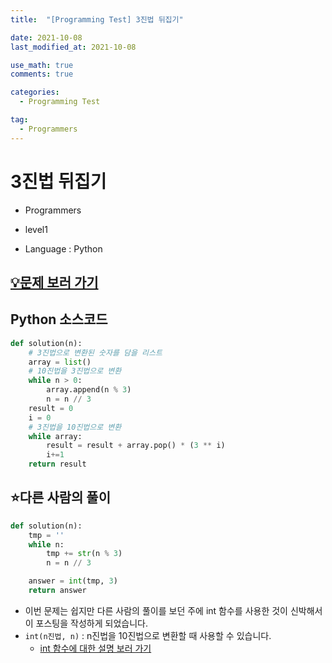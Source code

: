 ```yaml
---
title:  "[Programming Test] 3진법 뒤집기"

date: 2021-10-08
last_modified_at: 2021-10-08

use_math: true
comments: true

categories:
  - Programming Test

tag:
  - Programmers
---
```




# 3진법 뒤집기

- Programmers
- level1

- Language : Python




## [💡문제 보러 가기](https://programmers.co.kr/learn/courses/30/lessons/68935)



## Python 소스코드

```python
def solution(n):
    # 3진법으로 변환된 숫자를 담을 리스트
    array = list()
    # 10진법을 3진법으로 변환
    while n > 0:
        array.append(n % 3)
        n = n // 3
    result = 0
    i = 0
    # 3진법을 10진법으로 변환
    while array:
        result = result + array.pop() * (3 ** i)
        i+=1
    return result
```



## ⭐다른 사람의 풀이

```python
def solution(n):
    tmp = ''
    while n:
        tmp += str(n % 3)
        n = n // 3

    answer = int(tmp, 3)
    return answer
```

- 이번 문제는 쉽지만 다른 사람의 풀이를 보던 주에 int 함수를 사용한 것이 신박해서 이 포스팅을 작성하게 되었습니다.
- `int(n진법, n)` : n진법을 10진법으로 변환할 때 사용할 수 있습니다.
  - [int 함수에 대한 설명 보러 가기]()